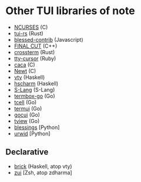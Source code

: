 # Other TUI libraries of note

* [NCURSES](https://invisible-island.net/ncurses/) (C)
* [tui-rs](https://github.com/fdehau/tui-rs) (Rust)
* [blessed-contrib](https://github.com/yaronn/blessed-contrib) (Javascript)
* [FINAL CUT](https://github.com/gansm/finalcut) (C++)
* [crossterm](https://github.com/crossterm-rs/crossterm) (Rust)
* [tty-cursor](https://github.com/piotrmurach/tty-cursor) (Ruby)
* [caca](http://caca.zoy.org/wiki/libcaca) (C)
* [Newt](https://pagure.io/newt) (C)
* [vty](http://hackage.haskell.org/package/vty) (Haskell)
* [hscharm](https://hackage.haskell.org/package/hscharm) (Haskell)
* [S-Lang](http://www.jedsoft.org/slang/) (S-Lang)
* [termbox-go](https://github.com/nsf/termbox-go) (Go)
* [tcell](https://github.com/gdamore/tcell) (Go)
* [termui](https://github.com/gizak/termui) (Go)
* [gocui](https://github.com/jroimartin/gocui) (Go)
* [tview](https://github.com/rivo/tview) (Go)
* [blessings](https://github.com/erikrose/blessings) [Python]
* [urwid](https://github.com/urwid/urwid) [Python]

## Declarative

* [brick](https://github.com/jtdaugherty/brick) (Haskell, atop vty)
* [zui](https://github.com/zdharma/zui) [Zsh, atop zdharma]
